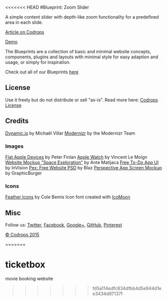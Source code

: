 <<<<<<< HEAD
#Blueprint: Zoom Slider

A simple content slider with depth-like zoom functionality for a predefined area in each slide.

[Article on Codrops](http://tympanus.net/codrops/?p=24330)

[Demo](http://tympanus.net/Blueprints/ZoomSlider/)

The Blueprints are a collection of basic and minimal website concepts, components, plugins and layouts with minimal style for easy adaption and usage, or simply for inspiration.

Check out all of our Blueprints [here](http://tympanus.net/codrops/category/blueprints/)

## License

Use it freely but do not distribute or sell "as-is". Read more here: [Codrops License](http://tympanus.net/codrops/licensing/)

## Credits

[Dynamic.js](http://dynamicsjs.com/) by Michaël Villar
[Modernizr](http://modernizr.com/) by the Modernizr Team

### Images 

[Flat Apple Devices](http://drbl.in/jsoj) by Peter Finlan
[Apple Watch](http://drbl.in/mNVE) by Vincent Le Moign
[Website Mockup "Space Exploration"](http://drbl.in/oMJD) by Ante Matijaca
[Free To-Do App UI](http://www.invisionapp.com/do/sketchappsources) by InVision
[Pex: Free Website PSD](http://blazrobar.com/2015/free-psd-website-templates/pex-a-free-website-home-page-photoshop-psd/) by Blaz
[Perspective App Screen Mockup](http://graphicburger.com/perspective-app-screens-mock-up/) by GraphicBurger

### Icons 

[Feather Icons](https://gumroad.com/l/feather) by Cole Bemis
Icon font created with [IcoMoon](https://icomoon.io)

## Misc

Follow us: [Twitter](http://www.twitter.com/codrops), [Facebook](http://www.facebook.com/pages/Codrops/159107397912), [Google+](https://plus.google.com/101095823814290637419), [GitHub](https://github.com/codrops), [Pinterest](http://www.pinterest.com/codrops/)

[© Codrops 2015](http://www.codrops.com)


=======
# ticketbox
movie booking website
>>>>>>> fd5a114edfc834dfbb4d5e944d1ee3434d97137f
